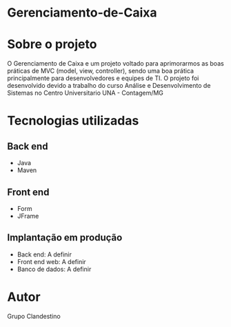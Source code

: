 # Gerenciamento-de-Caixa

# Sobre o projeto

O Gerenciamento de Caixa e um projeto voltado para aprimorarmos as boas práticas de MVC (model, view, controller), sendo uma boa prática principalmente para desenvolvedores e equipes de TI.
O projeto foi desenvolvido devido a trabalho do curso Análise e Desenvolvimento de Sistemas no Centro Universitario UNA - Contagem/MG


# Tecnologias utilizadas
## Back end
- Java
- Maven
## Front end
- Form
- JFrame 
## Implantação em produção
- Back end: A definir
- Front end web: A definir
- Banco de dados: A definir

# Autor

Grupo Clandestino
